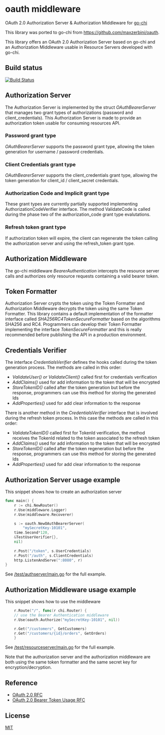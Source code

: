 # oauth middleware
OAuth 2.0 Authorization Server &amp; Authorization Middleware for [go-chi](https://github.com/go-chi/chi)

This library was ported to go-chi from https://github.com/maxzerbini/oauth.

This library offers an OAuth 2.0 Authorization Server based on go-chi and an Authorization Middleware usable in Resource Servers developed with go-chi.


## Build status
[![Build Status](https://app.travis-ci.com/jeffreydwalter/oauth.svg?branch=master)](https://app.travis-ci.com/github/jeffreydwalter/oauth)

## Authorization Server
The Authorization Server is implemented by the struct _OAuthBearerServer_ that manages two grant types of authorizations (password and client_credentials). 
This Authorization Server is made to provide an authorization token usable for consuming resources API. 

### Password grant type
_OAuthBearerServer_ supports the password grant type, allowing the token generation for username / password credentials.

### Client Credentials grant type
_OAuthBearerServer_ supports the client_credentials grant type, allowing the token generation for client_id / client_secret credentials.

### Authorization Code and Implicit grant type
These grant types are currently partially supported implementing AuthorizationCodeVerifier interface. The method ValidateCode is called during the phase two of the authorization_code grant type evalutations.

### Refresh token grant type
If authorization token will expire, the client can regenerate the token calling the authorization server and using the refresh_token grant type.

## Authorization Middleware 
The go-chi middleware _BearerAuthentication_ intercepts the resource server calls and authorizes only resource requests containing a valid bearer token.

## Token Formatter
Authorization Server crypts the token using the Token Formatter and Authorization Middleware decrypts the token using the same Token Formatter.
This library contains a default implementation of the formatter interface called _SHA256RC4TokenSecureFormatter_ based on the algorithms SHA256 and RC4.
Programmers can develop their Token Formatter implementing the interface _TokenSecureFormatter_ and this is really recommended before publishing the API in a production environment. 

## Credentials Verifier
The interface _CredentialsVerifier_ defines the hooks called during the token generation process.
The methods are called in this order:
- _ValidateUser() or ValidateClient()_ called first for credentials verification
- _AddClaims()_ used for add information to the token that will be encrypted
- _StoreTokenID()_ called after the token generation but before the response, programmers can use this method for storing the generated Ids
- _AddProperties()_ used for add clear information to the response

There is another method in the _CredentialsVerifier_ interface that is involved during the refresh token process. 
In this case the methods are called in this order:
- _ValidateTokenID()_ called first for TokenId verification, the method receives the TokenId related to the token associated to the refresh token
- _AddClaims()_ used for add information to the token that will be encrypted
- _StoreTokenID()_ called after the token regeneration but before the response, programmers can use this method for storing the generated Ids
- _AddProperties()_ used for add clear information to the response

## Authorization Server usage example
This snippet shows how to create an authorization server
```Go
func main() {
    r := chi.NewRouter()
    r.Use(middleware.Logger)
    r.Use(middleware.Recoverer)

    s := oauth.NewOAuthBearerServer(
        "mySecretKey-10101",
	time.Second*120,
	&TestUserVerifier{},
	nil)
	
    r.Post("/token", s.UserCredentials)
    r.Post("/auth", s.ClientCredentials)
    http.ListenAndServe(":8080", r)
}
```
See [/test/authserver/main.go](https://github.com/jeffreydwalter/oauth/blob/master/test/authserver/main.go) for the full example.

## Authorization Middleware usage example
This snippet shows how to use the middleware
```Go
    r.Route("/", func(r chi.Router) {
	// use the Bearer Authentication middleware
	r.Use(oauth.Authorize("mySecretKey-10101", nil))

	r.Get("/customers", GetCustomers)
	r.Get("/customers/{id}/orders", GetOrders)
    }
```
See [/test/resourceserver/main.go](https://github.com/jeffreydwalter/oauth/blob/master/test/resourceserver/main.go) for the full example.

Note that the authorization server and the authorization middleware are both using the same token formatter and the same secret key for encryption/decryption.

## Reference
- [OAuth 2.0 RFC](https://tools.ietf.org/html/rfc6749)
- [OAuth 2.0 Bearer Token Usage RFC](https://tools.ietf.org/html/rfc6750)

## License
[MIT](https://github.com/jeffreydwalter/oauth/blob/master/LICENSE)
